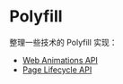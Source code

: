 # Polyfill

整理一些技术的 Polyfill 实现：

* [Web Animations API](https://github.com/web-animations/web-animations-js)
* [Page Lifecycle API](https://github.com/GoogleChromeLabs/page-lifecycle)
